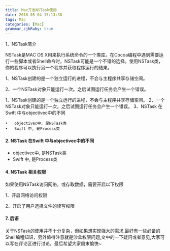```yaml
---
title: Mac开发NSTask使用
date: 2016-05-04 15:13:38
tags: Mac
categories: [Mac]
grammar_cjkRuby: true
---
```


1、NSTask简介

NSTask是MAC OS X用来执行系统命令的一个类库。在Cocoa编程中遇到需要运行一些脚本或者Shell命令时，NSTask可能是一个不错的选择。使用NSTask类，你的程序可以执行另一个程序并获取程序运行的结果。

1、NSTask创建的是一个独立运行的进程，不会与主程序共享存储空间。

2、一个NSTask对象只能运行一次。之后试图运行任务会产生一个错误。



1、NSTask创建的是一个独立运行的进程，不会与主程序共享存储空间。
2、一个NSTask对象只能运行一次。之后试图运行任务会产生一个错误。
3、NSTask 在Swift 中与objectivec中的不同

	•	objectivec中, 是NSTask类
	•	Swift 中, 是Process类
#### 2. NSTask 在Swift 中与objectivec中的不同

- objectivec中, 是NSTask类
- Swift 中, 是Process类



#### 4. NSTask 相关权限

如果使用NSTask访问网络，或存取数据，需要开启以下权限

1、开启网络访问权限

2、开启了用户选择文件的读写权限



#### 7. 后语

关于NSTask的使用并不十分复杂，但如果想实现强大的需求,最好有一些必备的Shell编程知识，另外值得注意就是沙盒权限问题,文中的一下疑问或者意见,大家可以写在评论区进行讨论，最后希望大家周末愉快~